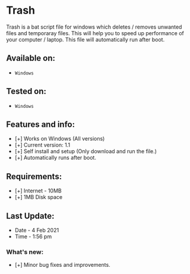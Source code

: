# Trash
Trash is a bat script file for windows which deletes / removes unwanted files and temporaray files. This will help you to speed up performance of your computer / laptop.
This file will automatically run after boot.
## Available on:
* `Windows`
## Tested on:
* `Windows`
## Features and info:
* [+] Works on Windows (All versions)
* [+] Current version: 1.1
* [+] Self install and setup (Only download and run the file.)
* [+] Automatically runs after boot.
## Requirements:
* [+] Internet - 10MB
* [+] 1MB Disk space
## Last Update:
* Date - 4 Feb 2021
* Time - 1:56 pm
### What's new: 
* [+] Minor bug fixes and improvements.
